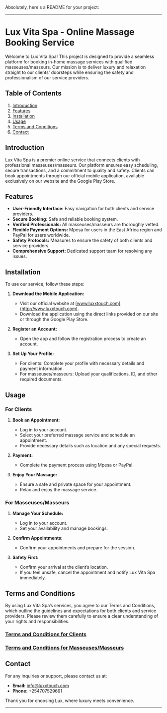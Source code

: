 Absolutely, here's a README for your project:

---

# Lux Vita Spa - Online Massage Booking Service

Welcome to Lux Vita Spa! This project is designed to provide a seamless platform for booking in-home massage services with qualified masseuses/masseurs. Our mission is to deliver luxury and relaxation straight to our clients' doorsteps while ensuring the safety and professionalism of our service providers.

## Table of Contents

1. [Introduction](#introduction)
2. [Features](#features)
3. [Installation](#installation)
4. [Usage](#usage)
5. [Terms and Conditions](#terms-and-conditions)
6. [Contact](#contact)

## Introduction

Lux Vita Spa is a premier online service that connects clients with professional masseuses/masseurs. Our platform ensures easy scheduling, secure transactions, and a commitment to quality and safety. Clients can book appointments through our official mobile application, available exclusively on our website and the Google Play Store.

## Features

- **User-Friendly Interface:** Easy navigation for both clients and service providers.
- **Secure Booking:** Safe and reliable booking system.
- **Verified Professionals:** All masseuses/masseurs are thoroughly vetted.
- **Flexible Payment Options:** Mpesa for users in the East Africa region and PayPal for users worldwide.
- **Safety Protocols:** Measures to ensure the safety of both clients and service providers.
- **Comprehensive Support:** Dedicated support team for resolving any issues.

## Installation

To use our service, follow these steps:

1. **Download the Mobile Application:**
   - Visit our official website at [www.luxxtouch.com](http://www.luxxtouch.com).
   - Download the application using the direct links provided on our site or through the Google Play Store.

2. **Register an Account:**
   - Open the app and follow the registration process to create an account.

3. **Set Up Your Profile:**
   - For clients: Complete your profile with necessary details and payment information.
   - For masseuses/masseurs: Upload your qualifications, ID, and other required documents.

## Usage

### For Clients

1. **Book an Appointment:**
   - Log in to your account.
   - Select your preferred massage service and schedule an appointment.
   - Provide necessary details such as location and any special requests.

2. **Payment:**
   - Complete the payment process using Mpesa or PayPal.

3. **Enjoy Your Massage:**
   - Ensure a safe and private space for your appointment.
   - Relax and enjoy the massage service.

### For Masseuses/Masseurs

1. **Manage Your Schedule:**
   - Log in to your account.
   - Set your availability and manage bookings.

2. **Confirm Appointments:**
   - Confirm your appointments and prepare for the session.

3. **Safety First:**
   - Confirm your arrival at the client’s location.
   - If you feel unsafe, cancel the appointment and notify Lux Vita Spa immediately.

## Terms and Conditions

By using Lux Vita Spa’s services, you agree to our Terms and Conditions, which outline the guidelines and expectations for both clients and service providers. Please review them carefully to ensure a clear understanding of your rights and responsibilities.

### [Terms and Conditions for Clients](/app/clients-terms/)
### [Terms and Conditions for Masseuses/Masseurs](/app/masseuses-terms/)

## Contact

For any inquiries or support, please contact us at:

- **Email:** info@luxxtouch.com
- **Phone:** +254707529691

Thank you for choosing Lux, where luxury meets convenience.

---
